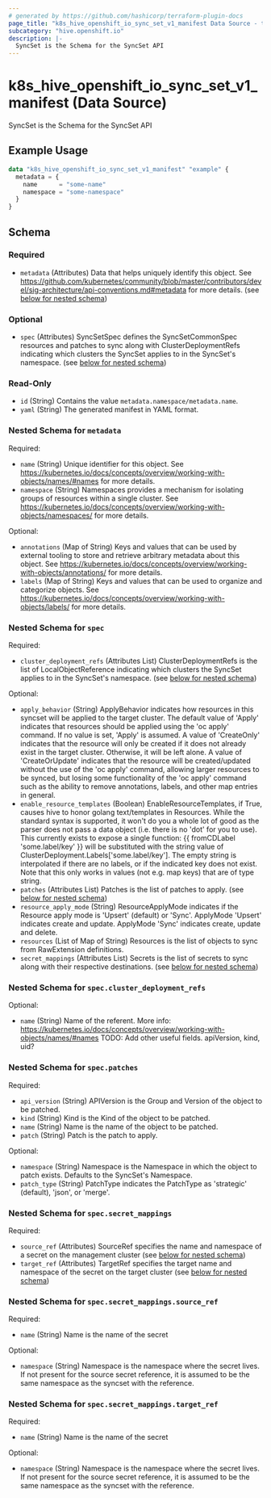 ```yaml
---
# generated by https://github.com/hashicorp/terraform-plugin-docs
page_title: "k8s_hive_openshift_io_sync_set_v1_manifest Data Source - terraform-provider-k8s"
subcategory: "hive.openshift.io"
description: |-
  SyncSet is the Schema for the SyncSet API
---
```


# k8s_hive_openshift_io_sync_set_v1_manifest (Data Source)

SyncSet is the Schema for the SyncSet API

## Example Usage

```terraform
data "k8s_hive_openshift_io_sync_set_v1_manifest" "example" {
  metadata = {
    name      = "some-name"
    namespace = "some-namespace"
  }
}
```

<!-- schema generated by tfplugindocs -->
## Schema

### Required

- `metadata` (Attributes) Data that helps uniquely identify this object. See https://github.com/kubernetes/community/blob/master/contributors/devel/sig-architecture/api-conventions.md#metadata for more details. (see [below for nested schema](#nestedatt--metadata))

### Optional

- `spec` (Attributes) SyncSetSpec defines the SyncSetCommonSpec resources and patches to sync along with ClusterDeploymentRefs indicating which clusters the SyncSet applies to in the SyncSet's namespace. (see [below for nested schema](#nestedatt--spec))

### Read-Only

- `id` (String) Contains the value `metadata.namespace/metadata.name`.
- `yaml` (String) The generated manifest in YAML format.

<a id="nestedatt--metadata"></a>
### Nested Schema for `metadata`

Required:

- `name` (String) Unique identifier for this object. See https://kubernetes.io/docs/concepts/overview/working-with-objects/names/#names for more details.
- `namespace` (String) Namespaces provides a mechanism for isolating groups of resources within a single cluster. See https://kubernetes.io/docs/concepts/overview/working-with-objects/namespaces/ for more details.

Optional:

- `annotations` (Map of String) Keys and values that can be used by external tooling to store and retrieve arbitrary metadata about this object. See https://kubernetes.io/docs/concepts/overview/working-with-objects/annotations/ for more details.
- `labels` (Map of String) Keys and values that can be used to organize and categorize objects. See https://kubernetes.io/docs/concepts/overview/working-with-objects/labels/ for more details.


<a id="nestedatt--spec"></a>
### Nested Schema for `spec`

Required:

- `cluster_deployment_refs` (Attributes List) ClusterDeploymentRefs is the list of LocalObjectReference indicating which clusters the SyncSet applies to in the SyncSet's namespace. (see [below for nested schema](#nestedatt--spec--cluster_deployment_refs))

Optional:

- `apply_behavior` (String) ApplyBehavior indicates how resources in this syncset will be applied to the target cluster. The default value of 'Apply' indicates that resources should be applied using the 'oc apply' command. If no value is set, 'Apply' is assumed. A value of 'CreateOnly' indicates that the resource will only be created if it does not already exist in the target cluster. Otherwise, it will be left alone. A value of 'CreateOrUpdate' indicates that the resource will be created/updated without the use of the 'oc apply' command, allowing larger resources to be synced, but losing some functionality of the 'oc apply' command such as the ability to remove annotations, labels, and other map entries in general.
- `enable_resource_templates` (Boolean) EnableResourceTemplates, if True, causes hive to honor golang text/templates in Resources. While the standard syntax is supported, it won't do you a whole lot of good as the parser does not pass a data object (i.e. there is no 'dot' for you to use). This currently exists to expose a single function: {{ fromCDLabel 'some.label/key' }} will be substituted with the string value of ClusterDeployment.Labels['some.label/key']. The empty string is interpolated if there are no labels, or if the indicated key does not exist. Note that this only works in values (not e.g. map keys) that are of type string.
- `patches` (Attributes List) Patches is the list of patches to apply. (see [below for nested schema](#nestedatt--spec--patches))
- `resource_apply_mode` (String) ResourceApplyMode indicates if the Resource apply mode is 'Upsert' (default) or 'Sync'. ApplyMode 'Upsert' indicates create and update. ApplyMode 'Sync' indicates create, update and delete.
- `resources` (List of Map of String) Resources is the list of objects to sync from RawExtension definitions.
- `secret_mappings` (Attributes List) Secrets is the list of secrets to sync along with their respective destinations. (see [below for nested schema](#nestedatt--spec--secret_mappings))

<a id="nestedatt--spec--cluster_deployment_refs"></a>
### Nested Schema for `spec.cluster_deployment_refs`

Optional:

- `name` (String) Name of the referent. More info: https://kubernetes.io/docs/concepts/overview/working-with-objects/names/#names TODO: Add other useful fields. apiVersion, kind, uid?


<a id="nestedatt--spec--patches"></a>
### Nested Schema for `spec.patches`

Required:

- `api_version` (String) APIVersion is the Group and Version of the object to be patched.
- `kind` (String) Kind is the Kind of the object to be patched.
- `name` (String) Name is the name of the object to be patched.
- `patch` (String) Patch is the patch to apply.

Optional:

- `namespace` (String) Namespace is the Namespace in which the object to patch exists. Defaults to the SyncSet's Namespace.
- `patch_type` (String) PatchType indicates the PatchType as 'strategic' (default), 'json', or 'merge'.


<a id="nestedatt--spec--secret_mappings"></a>
### Nested Schema for `spec.secret_mappings`

Required:

- `source_ref` (Attributes) SourceRef specifies the name and namespace of a secret on the management cluster (see [below for nested schema](#nestedatt--spec--secret_mappings--source_ref))
- `target_ref` (Attributes) TargetRef specifies the target name and namespace of the secret on the target cluster (see [below for nested schema](#nestedatt--spec--secret_mappings--target_ref))

<a id="nestedatt--spec--secret_mappings--source_ref"></a>
### Nested Schema for `spec.secret_mappings.source_ref`

Required:

- `name` (String) Name is the name of the secret

Optional:

- `namespace` (String) Namespace is the namespace where the secret lives. If not present for the source secret reference, it is assumed to be the same namespace as the syncset with the reference.


<a id="nestedatt--spec--secret_mappings--target_ref"></a>
### Nested Schema for `spec.secret_mappings.target_ref`

Required:

- `name` (String) Name is the name of the secret

Optional:

- `namespace` (String) Namespace is the namespace where the secret lives. If not present for the source secret reference, it is assumed to be the same namespace as the syncset with the reference.
